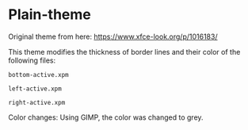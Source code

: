 # Plain-theme
Original theme from here: https://www.xfce-look.org/p/1016183/

This theme modifies the thickness  of border lines and their color of the following files:

`bottom-active.xpm`

`left-active.xpm`

`right-active.xpm`

Color changes:
Using GIMP, the color was changed to grey.

